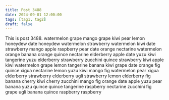 ```yaml
---
title: Post 3488
date: 2024-09-01 12:00:00
tags: [tag1, tag2]
draft: false
---
```

This is post 3488.
watermelon
grape
mango
grape
kiwi
pear
lemon
honeydew
date
honeydew
watermelon
strawberry
watermelon
kiwi
date
strawberry
mango
apple
raspberry
pear
date
orange
nectarine
watermelon
orange
banana
orange
quince
nectarine
elderberry
apple
date
yuzu
kiwi
tangerine
yuzu
elderberry
strawberry
zucchini
quince
strawberry
kiwi
apple
kiwi
watermelon
grape
lemon
tangerine
banana
kiwi
grape
date
orange
fig
quince
xigua
nectarine
lemon
yuzu
kiwi
mango
fig
watermelon
pear
xigua
elderberry
strawberry
elderberry
ugli
strawberry
lemon
elderberry
fig
banana
cherry
kiwi
cherry
zucchini
mango
fig
orange
date
apple
yuzu
pear
banana
yuzu
quince
quince
tangerine
raspberry
nectarine
zucchini
fig
grape
ugli
banana
quince
raspberry
raspberry
